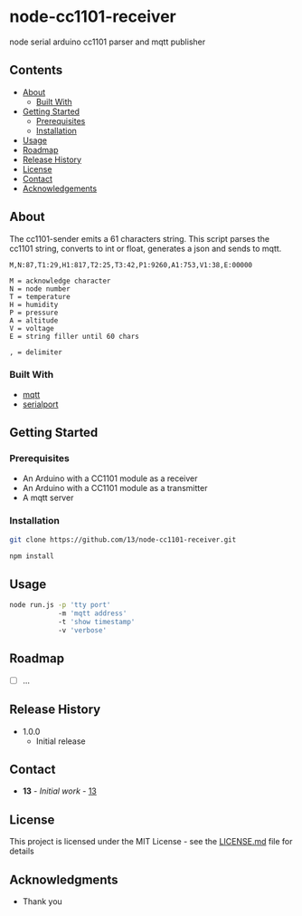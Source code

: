 # node-cc1101-receiver

node serial arduino cc1101 parser and mqtt publisher

## Contents

 * [About](#about)
   * [Built With](#built-with)
 * [Getting Started](#getting-started)
   * [Prerequisites](#prerequisites)
   * [Installation](#installation)
 * [Usage](#usage)
 * [Roadmap](#roadmap)
 * [Release History](#release-history)
 * [License](#license)
 * [Contact](#contact)
 * [Acknowledgements](#acknowledgements)

## About

The cc1101-sender emits a 61 characters string.
This script parses the cc1101 string, converts to int or float, generates a json and sends to mqtt.

```
M,N:87,T1:29,H1:817,T2:25,T3:42,P1:9260,A1:753,V1:38,E:00000

M = acknowledge character
N = node number
T = temperature
H = humidity
P = pressure
A = altitude
V = voltage
E = string filler until 60 chars

, = delimiter
```

### Built With

* [mqtt](https://github.com/mqttjs/MQTT.js)
* [serialport](https://github.com/serialport/node-serialport)

## Getting Started

### Prerequisites

* An Arduino with a CC1101 module as a receiver
* An Arduino with a CC1101 module as a transmitter
* A mqtt server

### Installation

```sh
git clone https://github.com/13/node-cc1101-receiver.git

npm install
```

## Usage

```sh
node run.js -p 'tty port'
            -m 'mqtt address'
            -t 'show timestamp'
            -v 'verbose'
```
 
## Roadmap

- [ ] ...

## Release History

* 1.0.0
    * Initial release

## Contact

* **13** - *Initial work* - [13](https://github.com/13)

## License

This project is licensed under the MIT License - see the [LICENSE.md](LICENSE.md) file for details

## Acknowledgments

* Thank you
